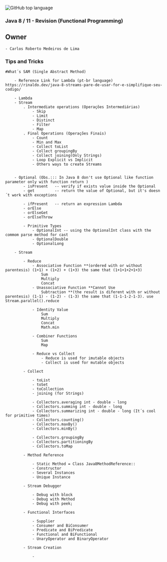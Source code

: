 ![GitHub top language](https://img.shields.io/github/languages/top/CarlosRobertoMedeiros/revision-stream-java)
### Java 8 / 11 - Revision (Functional Programming)


## Owner

	- Carlos Roberto Medeiros de Lima

### Tips and Tricks ###
	
	#What´s SAM (Single Abstract Method)
	
		- Reference Link for Lambda (pt-br language) https://rinaldo.dev/java-8-streams-pare-de-usar-for-e-simplifique-seu-codigo/
		
		- Lambda
		- Stream 
			. Intermediate operations (Operações Intermediárias)
				- Skip
				- Limit
				- Distinct
				- Filter
				- Map
			. Final Operations (Operações Finais)
				- Count
				- Min and Max
				- Collect toList
				- Collect groupingBy
				- Collect joining(Only Strings)
				- Loop Explicit vs Implicit
				- Others ways to create Streams
				
				
		- Optional (Obs.::: In Java 8 don't use Optional like function parameter only with function return )
			- isPresent   -- verify if exists value inside the Optional
			- get  		  -- return the value of Optional, but it's doesn´t work with exceptions
			
			- ifPresent   -- return an expression Lambda
			- orElse
			- orElseGet
			- orElseThrow
			
			- Primitive Types
				- OptionalInt -- using the OptionalInt class with the commom parse method for cast
				- OptionalDouble
				- OptionalLong

		- Stream

			- Reduce
				- Associative Function **(ordered with or without parentesis) (1+1) + (1+2) + (1+3) the same that (1+1+1+2+1+3)
					Sum 		
					Multiply   
					Concat
				- Unassociative Function **Cannot Use
					Subtraction **(the result is diferent with or without parentesis) (1-1) - (1-2) - (1-3) the same that (1-1-1-2-1-3). use Stream.parallel().reduce
				
				- Identity Value
					Sum
					Multiply   
					Concat
					Math.min
				
				- Combiner Functions
					Sum
					Map
					
				- Reduce vs Collect	
					- Reduce is used for imutable objects
					- Collect is used for mutable objects
					
			- Collect
			
				- toList
				- toSet
				- toCollection
				- joining (for Strings)
			
				- Collectors.averaging int - double - long
				- Collectors.summing int - double - long
				- Collectors.summarizing int - double - long (It´s cool for primitive times)
				- Collectors.counting()
				- Collectors.maxBy()
				- Collectors.minBy()
				
				- Collectors.groupingBy
				- Collectors.partitioningBy
				- Collectors.toMap
				
			- Method Reference
			
				- Static Method = Class Java8MethodReference::
				- Constructor
				- Several Instances
				- Unique Instance
				
			- Stream Debugger
			
				- Debug with block
				- Debug with Method
				- Debug with peek;
					
			- Functional Interfaces
				
				- Supplier
				- Consumer and BiConsumer
				- Predicate and BiPredicate
				- Functional and BiFunctional
				- UnaryOperator and BinaryOperator
				
			- Stream Creation
				
				- 
